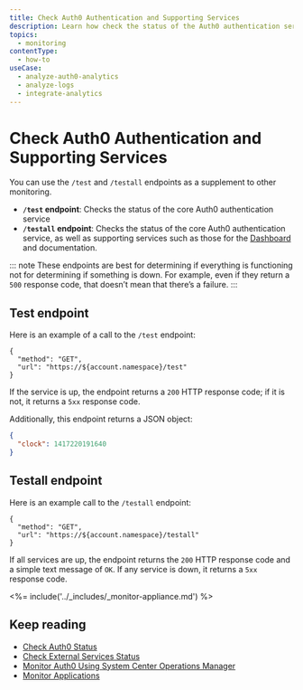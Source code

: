 ```yaml
---
title: Check Auth0 Authentication and Supporting Services
description: Learn how check the status of the Auth0 authentication service as well as supporting services such as the Dashboard and documentation using the test and testall endpoints. 
topics:
  - monitoring
contentType:
  - how-to
useCase:
  - analyze-auth0-analytics
  - analyze-logs
  - integrate-analytics
---
```

# Check Auth0 Authentication and Supporting Services

You can use the `/test` and `/testall` endpoints as a supplement to other monitoring. 

* **`/test` endpoint**: Checks the status of the core Auth0 authentication service
* **`/testall` endpoint**: Checks the status of the core Auth0 authentication service, as well as supporting services such as those for the [Dashboard](${manage_url}) and documentation.

::: note
These endpoints are best for determining if everything is functioning not for determining if something is down. For example, even if they return a `500` response code, that doesn’t mean that there’s a failure.
:::

## Test endpoint

Here is an example of a call to the `/test` endpoint:

```har
{
  "method": "GET",
  "url": "https://${account.namespace}/test"
}
```

If the service is up, the endpoint returns a `200` HTTP response code; if it is not, it returns a `5xx` response code. 

Additionally, this endpoint returns a JSON object:

```json
{
  "clock": 1417220191640
}
```

## Testall endpoint

Here is an example call to the `/testall` endpoint:

```har
{
  "method": "GET",
  "url": "https://${account.namespace}/testall"
}
```

If all services are up, the endpoint returns the `200` HTTP response code and a simple text message of `OK`. If any service is down, it returns a `5xx` response code.

<%= include('../_includes/_monitor-appliance.md') %>

## Keep reading

* [Check Auth0 Status](/monitoring/guides/check-status)
* [Check External Services Status](/monitoring/guides/check-external-services)
* [Monitor Auth0 Using System Center Operations Manager](/monitoring/guides/monitor-using-SCOM)
* [Monitor Applications](/monitoring/guides/monitor-applications)

